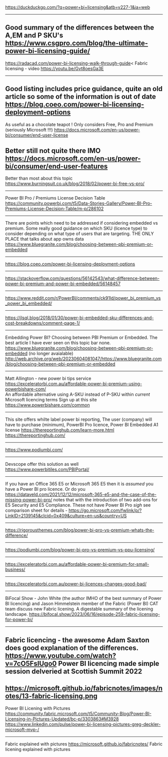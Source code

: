 https://duckduckgo.com/?q=power+bi+licensing&atb=v227-1&ia=web</br>

---

Good summary of the differences between the A,EM and P SKU's
https://www.csgpro.com/blog/the-ultimate-power-bi-licensing-guide/
---
https://radacad.com/power-bi-licensing-walk-through-guide<
Fabric licensing - video
https://youtu.be/Gvt8oesGa3E

---
Good listing includes price guidance, quite an old article so some of the information is out of date
https://blog.coeo.com/power-bi-licensing-deployment-options
---
As useful as a chocolate teapot !
Only considers Free, Pro and Premium (seriously Microsoft !!!)
https://docs.microsoft.com/en-us/power-bi/consumer/end-user-license

Better still not quite there IMO
https://docs.microsoft.com/en-us/power-bi/consumer/end-user-features
---
Better than most about this topic
https://www.burningsuit.co.uk/blog/2018/02/power-bi-free-vs-pro/

---

Power BI Pro / Premiums License Decision Table
https://community.powerbi.com/t5/Data-Stories-Gallery/Power-BI-Pro-Premiums-License-Decision-Table/m-p/286102

---
There are points which need to be addressed if considering embedded vs premium.
Some really good guidance on which SKU (licence type) to consider depending on
what type of users that are targeting.
THE ONLY PLACE that talks about app owns data
https://www.bluegranite.com/blog/choosing-between-pbi-premium-or-embedded

---

https://blog.coeo.com/power-bi-licensing-deployment-options

---

https://stackoverflow.com/questions/56142543/what-difference-between-power-bi-premium-and-power-bi-embedded/56148457

---

https://www.reddit.com/r/PowerBI/comments/ck91ld/power_bi_premium_vs_power_bi_embedded/

---
https://jlsql.blog/2018/01/30/power-bi-embedded-sku-differences-and-cost-breakdowns/comment-page-1/

---
Embedding Power BI? Choosing between PBI Premium or Embedded. The best article I have ever seen on this topic bar none.
https://www.bluegranite.com/blog/choosing-between-pbi-premium-or-embedded (no longer avaialable)
http://web.archive.org/web/20230604081047/https://www.bluegranite.com/blog/choosing-between-pbi-premium-or-embedded

---
Matt Allington - new power bi tips service</br>
https://exceleratorbi.com.au/affordable-power-bi-premium-using-powerbishare-com/</br>
An affordable alternative using A-SKU instead of P-SKU within *current* Microsoft licencing terms
Sign up at this site
https://www.powerbishare.com/common

---
This site offers whilte label power bi reporting,  The user (company) will have to purchase (minimum), PowerBI Pro licence, Power BI Embedded A1 license
https://thereportinghub.com/learn-more.html
https://thereportinghub.com/

---
https://www.podiumbi.com/

---
Devscope offer this solution as well
https://www.powerbitiles.com/PBIPortal/

---
If you have an Office 365 E5 or Microsoft 365 E5 then it is *assumed* you have a Power BI pro licence.  Or do you https://dataveld.com/2021/12/12/microsoft-365-e5-and-the-case-of-the-missing-power-bi-pro/ notes that with the introduction of two add-ons for E5 Security and E5 Compliance. These not have Power BI Pro *sigh* see comparison sheet for details - https://go.microsoft.com/fwlink/p/?LinkID=2139145&clcid=0x409&culture=en-us&country=US

---

https://rigorousthemes.com/blog/power-bi-pro-vs-premium-whats-the-difference/

---
https://podiumbi.com/blog/power-bi-pro-vs-premium-vs-ppu-licensing/

---
https://exceleratorbi.com.au/affordable-power-bi-premium-for-small-business/

---
https://exceleratorbi.com.au/power-bi-licences-changes-good-bad/

---
BiFocal Show - John White (the author IMHO of the best summary of Power BI licencing) and Jason Himmelstein member of the Fabric (Power BI) CAT team discuss new Fabric licening. A digestable summary of the licening landscape.
https://bifocal.show/2023/06/16/episode-259-fabric-licensing-for-power-bi/

---
Fabric licencing - the awesome Adam Saxton does good explanation of the differences.
https://www.youtube.com/watch?v=7cO5FsIUgo0
Power BI licencing made simple session delveried at Scottish Summit 2022
---
https://microsoft.github.io/fabricnotes/images/notes/13-fabric-licensing.png
---
Power BI Licening with Pictures
https://community.fabric.microsoft.com/t5/Community-Blog/Power-BI-Licensing-in-Pictures-Updated/bc-p/3303863#M3928
https://www.linkedin.com/pulse/power-bi-licensing-pictures-greg-deckler-microsoft-mvp-/

---
Fabric explained with pictures
https://microsoft.github.io/fabricnotes/
Fabric licening explained with pictures